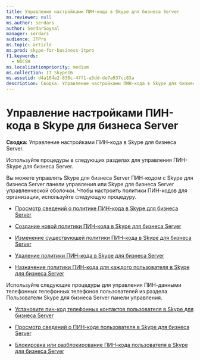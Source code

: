 ```yaml
---
title: Управление настройками ПИН-кода в Skype для бизнеса Server
ms.reviewer: null
ms.author: serdars
author: SerdarSoysal
manager: serdars
audience: ITPro
ms.topic: article
ms.prod: skype-for-business-itpro
f1.keywords:
  - NOCSH
ms.localizationpriority: medium
ms.collection: IT_Skype16
ms.assetid: d4a104e2-830c-47f1-a5dd-de7a937cc83a
description: Сводка. Управление настройками ПИН-кода в Skype для бизнеса Server.
---
```


# <a name="manage-pin-settings-in-skype-for-business-server"></a>Управление настройками ПИН-кода в Skype для бизнеса Server
 
**Сводка:** Управление настройками ПИН-кода в Skype для бизнеса Server.
  
Используйте процедуры в следующих разделах для управления ПИН-Skype для бизнеса Server.
  
Вы можете управлять Skype для бизнеса Server ПИН-кодом с Skype для бизнеса Server панели управления или Skype для бизнеса Server управленческой оболочки. Чтобы настроить политики ПИН-кодов для организации, используйте следующую процедуру.
  
- [Просмотр сведений о политике ПИН-кода в Skype для бизнеса Server](view-pin-policy-information.md)
    
- [Создание новой политики ПИН-кода в Skype для бизнеса Server](create-a-new-pin-policy.md)
    
- [Изменение существующей политики ПИН-кода в Skype для бизнеса Server](modify-an-existing-pin-policy.md)
    
- [Удаление политики ПИН-кода в Skype для бизнеса Server](delete-a-pin-policy.md)
    
- [Назначение политики ПИН-кода для каждого пользователя в Skype для бизнеса Server](assign-a-per-user-pin-policy.md)
    
Используйте следующие процедуры для управления ПИН-данными телефонных телефонных телефонов пользователей из раздела Пользователи Skype для бизнеса Server  панели управления.
  
- [Установите пин-код телефонных контактов пользователя в Skype для бизнеса Server](set-a-user-s-dial-in-conferencing-pin.md)
    
- [Просмотр сведений о ПИН-коде пользователя в Skype для бизнеса Server](view-user-pin-information.md)
    
- [Блокировка или разблокирование ПИН-кода пользователя в Skype для бизнеса Server](lock-or-unlock-a-user-pin.md)
    

